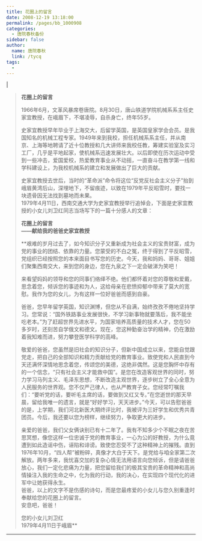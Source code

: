 ```yaml
---
title: 花圈上的留言
date: 2008-12-19 13:18:00
permalink: /pages/bb_1000908
categories: 
  - 唐院春秋备份
sidebar: false
author: 
  name: 唐院春秋
  link: /tycq
tags: 
  - 
---
```


|

> **花圈上的留言**
>
> 1966年6月，文革风暴席卷唐院。8月30日，唐山铁道学院机械系系主任史家宜教授，在峨眉下，不堪凌辱，自杀身亡，终年55岁。  
>
> 史家宜教授早年毕业于上海交大，后留学英国，是英国皇家学会会员。是我国知名的机械工程专家。1949年来到我校，担任机械系系主任，并从南京、上海等地聘请了近十位教授和几大讲师来我校任教，筹建实验室及实习工厂，几乎是平地起家，使机械系迅速发展壮大。以后即使在历次运动中受到一些冲击，爱国爱校，热爱教育事业从不动摇，一直奋斗在教学第一线和学科建设上，为我校机械系的建立和发展做出了巨大的贡献。  
>
> 史家宜教授去世后，当时的“革命派”命令将这位“反党反社会主义分子”抬到峨眉黄湾后山，深埋地下，不留痕迹，以致在1979年平反昭雪时，要找一块遗骨因无法找到墓地而未果。  
>  1979年4月11日，西南交通大学为史家宜教授举行追悼会，下面是史家宜教授的小女儿刘卫红同志当场写下的一篇十分感人的文章：  
>  
>  
>  
>
>
> **花圈上的留言**  
>  **——献给我的爸爸史家宜教授**
>
>  
>  
>
> **艰难的岁月过去了，如今知识分子又重新成为社会主义的宝贵财富，成为党的事业的团结、依靠的力量。您蒙受的不白之冤，终于得到了平反昭雪，党组织已经按照您的本来面目书写您的历史。今天，我和妈妈、哥哥、姐姐们聚集西南交大，来到您的身边，您在九泉之下一定会破涕为笑吧！  
>
> 来看望妈妈的领导和您的同事们络绎不绝。他们都怀着对您的尊敬和爱戴，思念着您，倾诉您的事迹和为人，这给母亲在悲愤抑郁中带来了莫大的宽慰。我作为您的女儿，为有这样一位好爸爸而感到自豪。  
>
> 爸爸，您早年留学英国，知识渊博，但您从不自满，始终孜孜不倦地坚持学习。您常说：“国外铁路事业发展很快，不学习新事物就要落后，我不能坐吃老本。”为了赶超世界先进水平，为国家培养高质量的技术人才，您在50多岁时，还刻苦自学俄文和德文。现在，您这种勤奋治学的精神，仍在激励着我知难而进，努力攀登医学科学的高峰。  
>
> 敬爱的爸爸，您虽然是旧社会的知识分子，但新中国成立以来，您能自觉跟党走，把自己的全部知识和精力贡献给党的教育事业。致使党和人民直到今天还满怀深情地思念着您，传颂您的美德，这绝非偶然。这是您胸怀中存有的一个信念，“只有社会主义才能救中国”。是您在改造客观世界的同时，努力学习马列主义、毛泽东思想，不断改造主观世界，逐步树立了全心全意为人民服务的世界观。您不仅严己律人，也从严教育子女。您经常叮嘱我们：“要听党的话，要听毛主席的话，要做到又红又专。”在您逝世的那天早晨，留给我唯一的遗言，就是“好好学习，天天进步。”今天，可以告慰爸爸的是，上学期，我们河北新医大期终评比时，我被评为三好学生和优秀共青团员。今后，我还要以您为榜样，继续努力，争取更大的进步。  
>
> 亲爱的爸爸，我们父女俩诀别已有十二年了。我有不知多少个不眠之夜在苦思冥想，像您这样一位忠诚于党的教育事业，一心为公的好教授，为什么竟遭到如此造谣中伤，诬陷和诽谤。致使您忍受不了这种精神上的摧残。直到1976年10月，“四人帮”被粉碎，真像才大白于天下。是党给与咱全家第二次解放。两年多来，我忧喜交加的复杂心情无法用语言向您倾诉，但是请爸爸放心，我们一定化悲痛为力量，把您留给我们的极其宝贵的革命精神和高尚情操注入我的生命之中，化为我的行动，我的决心，在实现四个现代化的进军中让她获得永生。  
>  爸爸，以上的文字不是伤感的诗句，而是您最疼爱的小女儿与您久别重逢时奉献给您的花圈上的留言。  
>  安息吧，爸爸！  
>  
>  您的小女儿刘卫红  
>  1979年4月11日于峨眉**  
  
---